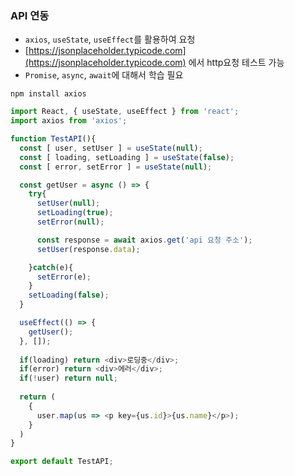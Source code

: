 ### API 연동
- `axios`, `useState`, `useEffect`를 활용하여 요청
- [https://jsonplaceholder.typicode.com](https://jsonplaceholder.typicode.com) 에서 http요청 테스트 가능
- `Promise`, `async`, `await`에 대해서 학습 필요
```
npm install axios
```
```js
import React, { useState, useEffect } from 'react';
import axios from 'axios';

function TestAPI(){
  const [ user, setUser ] = useState(null);
  const [ loading, setLoading ] = useState(false);
  const [ error, setError ] = useState(null);

  const getUser = async () => {
    try{
      setUser(null);
      setLoading(true);
      setError(null);

      const response = await axios.get('api 요청 주소');
      setUser(response.data);

    }catch(e){
      setError(e);
    }
    setLoading(false);
  }

  useEffect(() => {
    getUser();
  }, []);
  
  if(loading) return <div>로딩중</div>;
  if(error) return <div>에러</div>;
  if(!user) return null;
  
  return (
    {
      user.map(us => <p key={us.id}>{us.name}</p>);
    }
  )
}

export default TestAPI;
```

